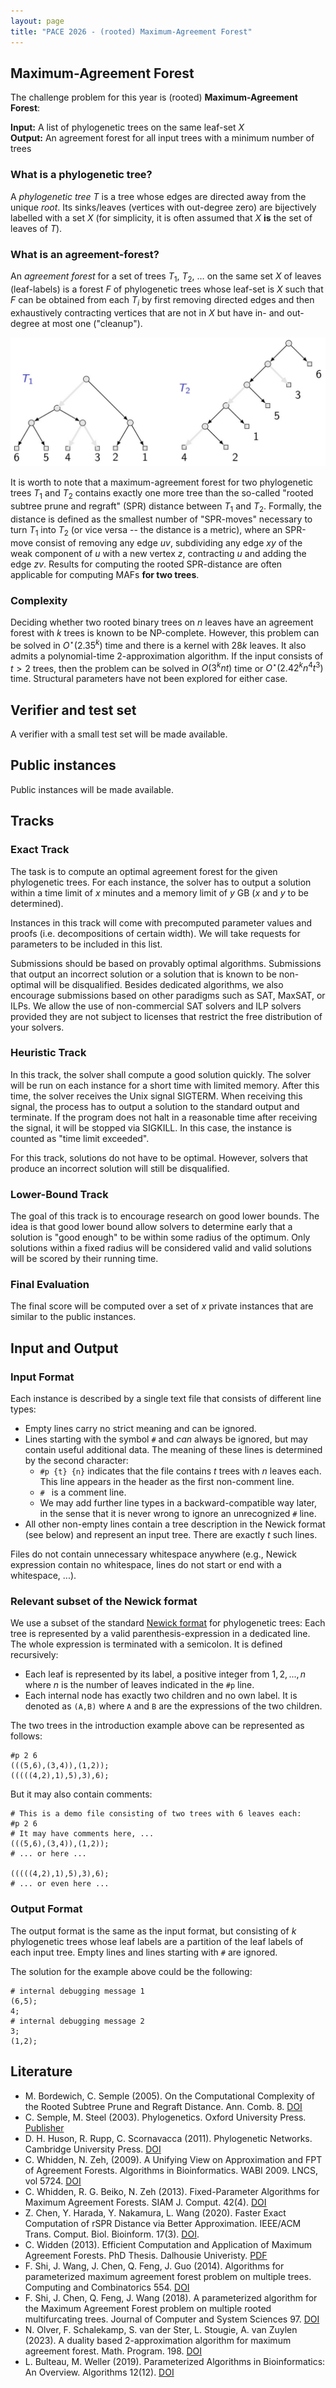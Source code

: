 ```yaml
---
layout: page 
title: "PACE 2026 - (rooted) Maximum-Agreement Forest"
---
```


## Maximum-Agreement Forest

The challenge problem for this year is (rooted) **Maximum-Agreement Forest**:

**Input:** A list of phylogenetic trees on the same leaf-set $X$ <br/>
**Output:** An agreement forest for all input trees with a minimum number of trees

### What is a phylogenetic tree?

A _phylogenetic tree_ $T$ is a tree whose edges are directed away from the unique _root_. Its sinks/leaves (vertices with out-degree zero) are bijectively labelled with a set $X$ (for simplicity, it is often assumed that $X$ **is** the set of leaves of $T$).

### What is an agreement-forest?

An _agreement forest_ for a set of trees $T_1$, $T_2$, $\ldots$ on the same set $X$ of leaves (leaf-labels) is a forest $F$ of phylogenetic trees whose leaf-set is $X$ such that $F$ can be obtained from each $T_i$ by first removing directed edges and then exhaustively contracting vertices that are not in $X$ but have in- and out-degree at most one ("cleanup").

![Example](/2026/img/example_MAF.png)

It is worth to note that a maximum-agreement forest for two phylogenetic trees $T_1$ and $T_2$ contains exactly one more tree than the so-called "rooted subtree prune and regraft" (SPR) distance between $T_1$ and $T_2$. Formally, the distance is defined as the smallest number of "SPR-moves" necessary to turn $T_1$ into $T_2$ (or vice versa -- the distance is a metric), where an SPR-move consist of removing any edge $uv$, subdividing any edge $xy$ of the weak component of $u$ with a new vertex $z$, contracting $u$ and adding the edge $zv$.
Results for computing the rooted SPR-distance are often applicable for computing MAFs **for two trees**.

### Complexity

Deciding whether two rooted binary trees on $n$ leaves have an agreement forest with $k$ trees is known to be NP-complete.
However, this problem can be solved in $O^\star(2.35^k)$ time and there is a kernel with $28k$ leaves.
It also admits a polynomial-time 2-approximation algorithm.
If the input consists of $t>2$ trees, then the problem can be solved in $O(3^knt)$ time or $O^\star(2.42^kn^4t^3)$ time.
Structural parameters have not been explored for either case.

## Verifier and test set
A verifier with a small test set will be made available.

## Public instances
Public instances will be made available.


## Tracks

### Exact Track

The task is to compute an optimal agreement forest for the given phylogenetic trees. For each instance, the solver has to output a solution within a time limit of $x$ minutes and a memory limit of $y$ GB ($x$ and $y$ to be determined).

Instances in this track will come with precomputed parameter values and proofs (i.e. decompositions of certain width).
We will take requests for parameters to be included in this list.

Submissions should be based on provably optimal algorithms. Submissions that output an incorrect solution or a solution that is known to be non-optimal will be disqualified. Besides dedicated algorithms, we also encourage submissions based on other paradigms such as SAT, MaxSAT, or ILPs. We allow the use of non-commercial SAT solvers and ILP solvers provided they are not subject to licenses that restrict the free distribution of your solvers.

### Heuristic Track

In this track, the solver shall compute a good solution quickly. The solver will be run on each instance for a short time with limited memory. After this time, the solver receives the Unix signal SIGTERM. When receiving this signal, the process has to output a solution to the standard output and terminate. 
If the program does not halt in a reasonable time after receiving the signal, it will be stopped via SIGKILL. In this case, the instance is counted as "time limit exceeded". 

For this track, solutions do not have to be optimal. However, solvers that produce an incorrect solution will still be disqualified.

### Lower-Bound Track

The goal of this track is to encourage research on good lower bounds. The idea is that good lower bound allow solvers to determine early that a solution is "good enough" to be within some radius of the optimum. Only solutions within a fixed radius will be considered valid and valid solutions will be scored by their running time.


### Final Evaluation
The final score will be computed over a set of $x$ private instances that are similar to the public instances.


## Input and Output

### Input Format

Each instance is described by a single text file that consists of different line types:
 - Empty lines carry no strict meaning and can be ignored. 
 - Lines starting with the symbol `#` and *can* always be ignored, but may contain useful additional data.
   The meaning of these lines is determined by the second character:
   - `#p {t} {n}` indicates that the file contains $t$ trees with $n$ leaves each.
     This line appears in the header as the first non-comment line.
   - `# ` is a comment line.
   - We may add further line types in a backward-compatible way later, in the sense that it is never wrong to ignore an unrecognized `#` line.
 - All other non-empty lines contain a tree description in the Newick format (see below) and represent an input tree.
   There are exactly $t$ such lines.

Files do not contain unnecessary whitespace anywhere (e.g., Newick expression contain no whitespace, lines do not start or end with a whitespace, ...).

### Relevant subset of the Newick format

We use a subset of the standard [Newick format](https://en.wikipedia.org/wiki/Newick_format) for phylogenetic trees:
Each tree is represented by a valid parenthesis-expression in a dedicated line. 
The whole expression is terminated with a semicolon.
It is defined recursively:
 - Each leaf is represented by its label, a positive integer from $1, 2, ..., n$ where $n$ is the number of leaves indicated in the `#p` line.
 - Each internal node has exactly two children and no own label.
   It is denoted as `(A,B)` where `A` and `B` are the expressions of the two children.

The two trees in the introduction example above can be represented as follows:
```
#p 2 6
(((5,6),(3,4)),(1,2));
(((((4,2),1),5),3),6);
```

But it may also contain comments:
```
# This is a demo file consisting of two trees with 6 leaves each:
#p 2 6
# It may have comments here, ...
(((5,6),(3,4)),(1,2));
# ... or here ...

(((((4,2),1),5),3),6);
# ... or even here ...
```


### Output Format
The output format is the same as the input format, but consisting of $k$ phylogenetic trees whose leaf labels are a partition of the leaf labels of each input tree.
Empty lines and lines starting with `#` are ignored.

The solution for the example above could be the following:
```
# internal debugging message 1
(6,5);
4;
# internal debugging message 2
3;
(1,2);
```

## Literature

- M. Bordewich, C. Semple (2005). On the Computational Complexity of the Rooted Subtree Prune and Regraft Distance. Ann. Comb. 8. [DOI](https://doi.org/10.1007/s00026-004-0229-z)
- C. Semple, M. Steel (2003). Phylogenetics. Oxford University Press. [Publisher](https://global.oup.com/academic/product/phylogenetics-9780198509424)
- D. H. Huson, R. Rupp, C. Scornavacca (2011). Phylogenetic Networks. Cambridge University Press. [DOI](https://doi.org/10.1017/CBO9780511974076)
- C. Whidden, N. Zeh, (2009). A Unifying View on Approximation and FPT of Agreement Forests. Algorithms in Bioinformatics. WABI 2009. LNCS, vol 5724. [DOI](https://doi.org/10.1007/978-3-642-04241-6_32)
- C. Whidden, R. G. Beiko, N. Zeh (2013). Fixed-Parameter Algorithms for Maximum Agreement Forests. SIAM J. Comput. 42(4). [DOI](https://doi.org/10.1137/110845045)
- Z. Chen, Y. Harada, Y. Nakamura, L. Wang (2020). Faster Exact Computation of rSPR Distance via Better Approximation. IEEE/ACM Trans. Comput. Biol. Bioinform. 17(3). [DOI](https://doi.org/10.1109/TCBB.2018.2878731).
- C. Widden (2013). Efficient Computation and Application of Maximum Agreement Forests. PhD Thesis. Dalhousie Univeristy. [PDF](https://dalspace.library.dal.ca/bitstreams/3b246ff4-5ec2-452f-95ab-ef1aed255373/download)
- F. Shi, J. Wang, J. Chen, Q. Feng, J. Guo (2014). Algorithms for parameterized maximum agreement forest problem on multiple trees. Computing and Combinatorics 554. [DOI](https://doi.org/10.1016/j.tcs.2013.12.025)
- F. Shi, J. Chen, Q. Feng, J. Wang (2018). A parameterized algorithm for the Maximum Agreement Forest problem on multiple rooted multifurcating trees. Journal of Computer and System Sciences 97. [DOI](https://doi.org/10.1016/j.jcss.2018.03.002)
- N. Olver, F. Schalekamp, S. van der Ster, L. Stougie, A. van Zuylen (2023). A duality based 2-approximation algorithm for maximum agreement forest. Math. Program. 198. [DOI](https://doi.org/10.1007/s10107-022-01790-y)
- L. Bulteau, M. Weller (2019). Parameterized Algorithms in Bioinformatics: An Overview. Algorithms 12(12). [DOI](https://doi.org/10.3390/a12120256)
